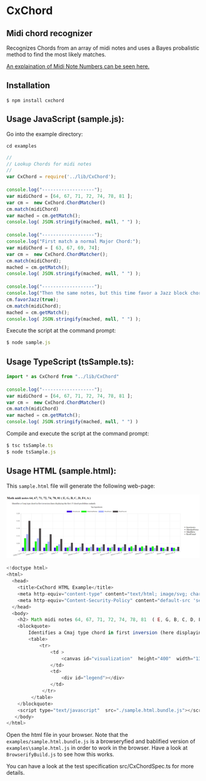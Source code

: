 # CxChord
## Midi chord recognizer ##

Recognizes Chords from an array of midi notes and uses a Bayes probalistic method to find the most likely matches.

[An explaination of Midi Note Numbers can be seen here.](https://computermusicresource.com/midikeys.html)

Installation
-------------

    $ npm install cxchord

Usage JavaScript (sample.js):
----------------

Go into the example directory:
```
cd examples
```

```javascript
//
// Lookup Chords for midi notes
// 
var CxChord = require('../lib/CxChord');

console.log("-------------------");
var midiChord = [64, 67, 71, 72, 74, 78, 81 ];
var cm =  new CxChord.ChordMatcher()
cm.match(midiChord)
var mached = cm.getMatch();
console.log( JSON.stringify(mached, null, " ") );

console.log("-------------------");
console.log("First match a normal Major Chord:");
var midiChord = [ 63, 67, 69, 74];
var cm =  new CxChord.ChordMatcher();
cm.match(midiChord);
mached = cm.getMatch();
console.log( JSON.stringify(mached, null, " ") );

console.log("-------------------");
console.log("Then the same notes, but this time favor a Jazz block chord interpretation:");
cm.favorJazz(true);
cm.match(midiChord);
mached = cm.getMatch();
console.log( JSON.stringify(mached, null, " ") );
```
Execute the script at the command prompt:
```javascript
$ node sample.js
```

Usage TypeScript (tsSample.ts):
----------------
```javascript
import * as CxChord from "../lib/CxChord"

console.log("-------------------");
var midiChord = [64, 67, 71, 72, 74, 78, 81 ];
var cm =  new CxChord.ChordMatcher()
cm.match(midiChord)
var mached = cm.getMatch();
console.log( JSON.stringify(mached, null, " ") )
```
Compile and execute the script at the command prompt:
```javascript
$ tsc tsSample.ts
$ node tsSample.js
```

Usage HTML (sample.html):
----------------
This `sample.html` file will generate the following web-page:

![Sample Output](./examples/webSample.png)

```javascript
<!doctype html>
<html>
  <head>
    <title>CxChord HTML Example</title>
    <meta http-equiv="content-type" content="text/html; image/svg; charset=utf-8 ;">
    <meta http-equiv="Content-Security-Policy" content="default-src 'self'; img-src 'self' blob: data:; script-src 'self' 'unsafe-inline'; style-src 'self' 'unsafe-inline'">
  </head>
  <body>
    <h2> Math midi notes 64, 67, 71, 72, 74, 78, 81  ( E, G, B, C, D, F#, A ) </h2>
    <blockquote>
        Identifies a Cmaj type chord in first inversion (here displaying the first 15 chord-posibilities ranked): 
        <table>
            <tr>
                <td >
                    <canvas id="visualization"  height="400"  width="1300" ></canvas>
                </td>
                <td>
                    <div id="legend"></div>
                </td>
             </tr>
         </table>
    </blockquote>
    <script type="text/javascript"  src="./sample.html.bundle.js"></script>
   </body>
</html>
```
Open the html file in your browser. Note that the `examples/sample.html.bundle.js` is a browseryfied and bablified version of `examples\sample.html.js` in order to work in the browser. Have a look at `BrowserifyBuild.js` to see how this works.

You can have a look at the test specification src/CxChordSpec.ts for more details.